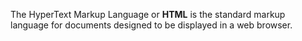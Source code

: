 The HyperText Markup Language or **HTML** is the standard markup language for documents designed to be displayed in a web browser.
